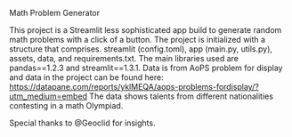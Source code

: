 Math Problem Generator

This project is a Streamlit less sophisticated app build to generate random math problems with a click of a button. The project is initialized with a structure that comprises. streamlit (config.toml), app (main.py, utils.py), assets, data, and requirements.txt. The main libraries used are pandas==1.2.3 and streamlit==1.3.1.  Data is from AoPS problem for display and data in the project can be found here: 
https://datapane.com/reports/yklMEQA/aops-problems-fordisplay/?utm_medium=embed
The data shows talents from different nationalities contesting in a math Olympiad.

Special thanks to @Geoclid for insights.
